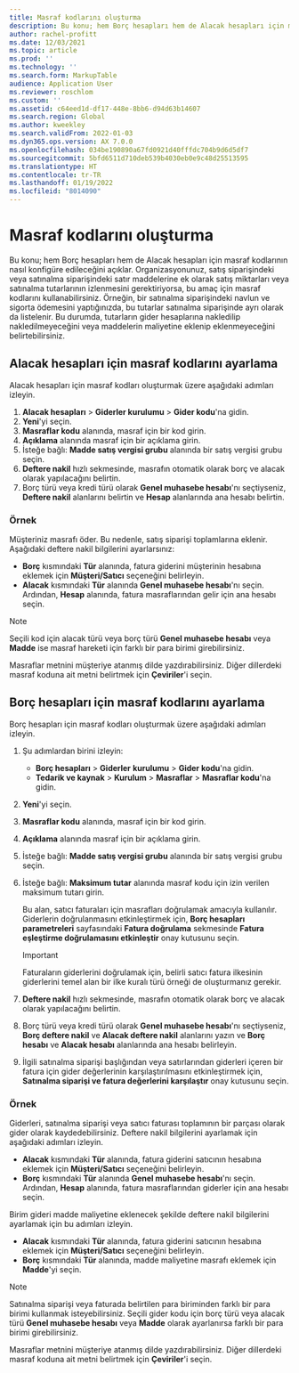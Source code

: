 ```yaml
---
title: Masraf kodlarını oluşturma
description: Bu konu; hem Borç hesapları hem de Alacak hesapları için masraf kodlarının nasıl konfigüre edileceğini açıklar.
author: rachel-profitt
ms.date: 12/03/2021
ms.topic: article
ms.prod: ''
ms.technology: ''
ms.search.form: MarkupTable
audience: Application User
ms.reviewer: roschlom
ms.custom: ''
ms.assetid: c64eed1d-df17-448e-8bb6-d94d63b14607
ms.search.region: Global
ms.author: kweekley
ms.search.validFrom: 2022-01-03
ms.dyn365.ops.version: AX 7.0.0
ms.openlocfilehash: 034be190890a67fd0921d40fffdc704b9d6d5df7
ms.sourcegitcommit: 5bfd6511d710deb539b4030eb0e9c48d25513595
ms.translationtype: HT
ms.contentlocale: tr-TR
ms.lasthandoff: 01/19/2022
ms.locfileid: "8014090"
---
```

# <a name="create-charges-codes"></a>Masraf kodlarını oluşturma

Bu konu; hem Borç hesapları hem de Alacak hesapları için masraf kodlarının nasıl konfigüre edileceğini açıklar. Organizasyonunuz, satış siparişindeki veya satınalma siparişindeki satır maddelerine ek olarak satış miktarları veya satınalma tutarlarının izlenmesini gerektiriyorsa, bu amaç için masraf kodlarını kullanabilirsiniz. Örneğin, bir satınalma siparişindeki navlun ve sigorta ödemesini yaptığınızda, bu tutarlar satınalma siparişinde ayrı olarak da listelenir. Bu durumda, tutarların gider hesaplarına nakledilip nakledilmeyeceğini veya maddelerin maliyetine eklenip eklenmeyeceğini belirtebilirsiniz.

## <a name="set-up-charges-codes-for-accounts-receivable"></a>Alacak hesapları için masraf kodlarını ayarlama

Alacak hesapları için masraf kodları oluşturmak üzere aşağıdaki adımları izleyin.

1. **Alacak hesapları** &gt; **Giderler kurulumu** &gt; **Gider kodu**'na gidin.
2. **Yeni**'yi seçin.
3. **Masraflar kodu** alanında, masraf için bir kod girin.
3. **Açıklama** alanında masraf için bir açıklama girin.
4. İsteğe bağlı: **Madde satış vergisi grubu** alanında bir satış vergisi grubu seçin.
5. **Deftere nakil** hızlı sekmesinde, masrafın otomatik olarak borç ve alacak olarak yapılacağını belirtin.
6. Borç türü veya kredi türü olarak **Genel muhasebe hesabı**'nı seçtiyseniz, **Deftere nakil** alanlarını belirtin ve **Hesap** alanlarında ana hesabı belirtin.

### <a name="example"></a>Örnek

Müşteriniz masrafı öder. Bu nedenle, satış siparişi toplamlarına eklenir. Aşağıdaki deftere nakil bilgilerini ayarlarsınız:

- **Borç** kısmındaki **Tür** alanında, fatura giderini müşterinin hesabına eklemek için **Müşteri/Satıcı** seçeneğini belirleyin.
- **Alacak** kısmındaki **Tür** alanında **Genel muhasebe hesabı**'nı seçin. Ardından, **Hesap** alanında, fatura masraflarından gelir için ana hesabı seçin.

> [!NOTE]
> Seçili kod için alacak türü veya borç türü **Genel muhasebe hesabı** veya **Madde** ise masraf hareketi için farklı bir para birimi girebilirsiniz.

Masraflar metnini müşteriye atanmış dilde yazdırabilirsiniz. Diğer dillerdeki masraf koduna ait metni belirtmek için **Çeviriler**'i seçin.

## <a name="set-up-charges-codes-for-accounts-payable"></a>Borç hesapları için masraf kodlarını ayarlama

Borç hesapları için masraf kodları oluşturmak üzere aşağıdaki adımları izleyin.

1. Şu adımlardan birini izleyin:

    - **Borç hesapları** &gt; **Giderler** **kurulumu** &gt; **Gider kodu**'na gidin.
    - **Tedarik ve kaynak** &gt; **Kurulum** &gt; **Masraflar** &gt; **Masraflar kodu**'na gidin.

2. **Yeni**'yi seçin.
3. **Masraflar kodu** alanında, masraf için bir kod girin.
3. **Açıklama** alanında masraf için bir açıklama girin.
4. İsteğe bağlı: **Madde satış vergisi grubu** alanında bir satış vergisi grubu seçin.
5. İsteğe bağlı: **Maksimum tutar** alanında masraf kodu için izin verilen maksimum tutarı girin.

    Bu alan, satıcı faturaları için masrafları doğrulamak amacıyla kullanılır. Giderlerin doğrulanmasını etkinleştirmek için, **Borç hesapları parametreleri** sayfasındaki **Fatura doğrulama** sekmesinde **Fatura eşleştirme doğrulamasını etkinleştir** onay kutusunu seçin.

    > [!IMPORTANT]
    > Faturaların giderlerini doğrulamak için, belirli satıcı fatura ilkesinin giderlerini temel alan bir ilke kuralı türü örneği de oluşturmanız gerekir.

6. **Deftere nakil** hızlı sekmesinde, masrafın otomatik olarak borç ve alacak olarak yapılacağını belirtin.
7. Borç türü veya kredi türü olarak **Genel muhasebe hesabı**'nı seçtiyseniz, **Borç deftere nakil** ve **Alacak deftere nakil** alanlarını yazın ve **Borç hesabı** ve **Alacak hesabı** alanlarında ana hesabı belirleyin.
8. İlgili satınalma siparişi başlığından veya satırlarından giderleri içeren bir fatura için gider değerlerinin karşılaştırılmasını etkinleştirmek için, **Satınalma siparişi ve fatura değerlerini karşılaştır** onay kutusunu seçin.

### <a name="example"></a>Örnek

Giderleri, satınalma siparişi veya satıcı faturası toplamının bir parçası olarak gider olarak kaydedebilirsiniz. Deftere nakil bilgilerini ayarlamak için aşağıdaki adımları izleyin. 

- **Alacak** kısmındaki **Tür** alanında, fatura giderini satıcının hesabına eklemek için **Müşteri/Satıcı** seçeneğini belirleyin.
- **Borç** kısmındaki **Tür** alanında **Genel muhasebe hesabı**'nı seçin. Ardından, **Hesap** alanında, fatura masraflarından giderler için ana hesabı seçin.

Birim gideri madde maliyetine eklenecek şekilde deftere nakil bilgilerini ayarlamak için bu adımları izleyin.

- **Alacak** kısmındaki **Tür** alanında, fatura giderini satıcının hesabına eklemek için **Müşteri/Satıcı** seçeneğini belirleyin.
- **Borç** kısmındaki **Tür** alanında, madde maliyetine masrafı eklemek için **Madde**'yi seçin.

> [!NOTE]
> Satınalma siparişi veya faturada belirtilen para biriminden farklı bir para birimi kullanmak isteyebilirsiniz. Seçili gider kodu için borç türü veya alacak türü **Genel muhasebe hesabı** veya **Madde** olarak ayarlanırsa farklı bir para birimi girebilirsiniz.

Masraflar metnini müşteriye atanmış dilde yazdırabilirsiniz. Diğer dillerdeki masraf koduna ait metni belirtmek için **Çeviriler**'i seçin.
